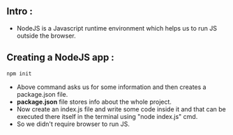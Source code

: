## Intro :

- NodeJS is a Javascript runtime environment which helps us to run JS outside the browser.

## Creating a NodeJS app :

```js
npm init
```
- Above command asks us for some information and then creates a package.json file.
- **package.json** file stores info about the whole project.
- Now create an index.js file and write some code inside it and that can be executed there itself in the terminal using "node index.js" cmd.
- So we didn't require browser to run JS.
